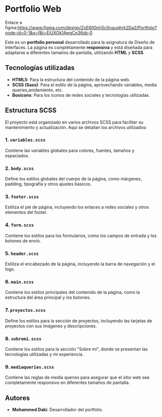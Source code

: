 

# Portfolio Web
Enlace a figma:https://www.figma.com/design/ZxE600nh5cXnauqhrk2Da2/Portfolio?node-id=0-1&p=f&t=EiUXOk1AwgCn36sb-0

Este es un **portfolio personal** desarrollado para la asignatura de Diseño de Interfaces. La página es completamente **responsiva** y está diseñada para adaptarse a diferentes tamaños de pantalla, utilizando **HTML** y **SCSS**.

## Tecnologías utilizadas

- **HTML5**: Para la estructura del contenido de la página web.
- **SCSS (Sass)**: Para el estilo de la página, aprovechando variables, media queries,anidamiento, etc.
- **Boxicons**: Para los iconos de redes sociales y tecnologías utilizadas.

## Estructura SCSS

El proyecto está organizado en varios archivos SCSS para facilitar su mantenimiento y actualización. Aquí se detallan los archivos utilizados:

### 1. `variables.scss`
Contiene las variables globales para colores, fuentes, tamaños y espaciados.

### 2. `body.scss`
Define los estilos globales del cuerpo de la página, como márgenes, padding, tipografía y otros ajustes básicos.

### 3. `footer.scss`
Estiliza el pie de página, incluyendo los enlaces a redes sociales y otros elementos del footer.

### 4. `form.scss`
Contiene los estilos para los formularios, como los campos de entrada y los botones de envío.

### 5. `header.scss`
Estiliza el encabezado de la página, incluyendo la barra de navegación y el logo.

### 6. `main.scss`
Contiene los estilos principales del contenido de la página, como la estructura del área principal y los botones.

### 7. `proyectos.scss`
Define los estilos para la sección de proyectos, incluyendo las tarjetas de proyectos con sus imágenes y descripciones.

### 8. `sobremi.scss`
Contiene los estilos para la sección "Sobre mí", donde se presentan las tecnologías utilizadas y mi experiencia.

### 9. `mediaqueries.scss`
Contiene las reglas de media queries para asegurar que el sitio web sea completamente responsivo en diferentes tamaños de pantalla.

## Autores

- **Mohammed Daki**: Desarrollador del portfolio.



